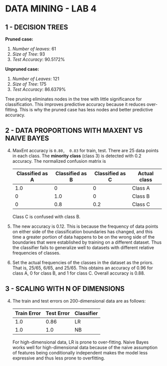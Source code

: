 # DATA MINING - LAB 4

## 1 - DECISION TREES
**Pruned case:**
1.  *Number of leaves*: 61
2.  *Size of Tree*: 93
3.  *Test Accuracy*: 90.5172%

**Unpruned case:**
1.  *Number of Leaves*: 121
2.  *Size of Tree*: 175
3.  *Test Accuracy*: 86.6379%

Tree pruning eliminates nodes in the tree with little significance for
classification. This improves predictive accuracy because it reduces
over-fitting. This is why the pruned case has less nodes and better predictive
accuracy.


## 2 - DATA PROPORTIONS WITH MAXENT VS NAIVE BAYES
4.  MaxEnt accuracy is `0.80,  0.83` for train, test. There are 25 data points
    in each class. The **minority class** (class 3) is detected with 0.2
    accuracy. The normalized confusion matrix is

    | Classified as A | Classified as B | Classified as C | Actual class |
    |-----------------|-----------------|-----------------| -------------|
    | 1.0             | 0               | 0               | Class A      |
    | 0               | 1.0             | 0               | Class B      |
    | 0               | 0.8             | 0.2             | Class C      |

    Class C is confused with class B.

5.  The new accuracy is 0.12. This is because the frequency of data points
    on either side of the classification boundaries has changed, and this time
    a greater portion of data happens to be on the wrong side of the boundaries
    that were established by training on a different dataset. Thus the
    classifier fails to generalize well to datasets with different relative
    frequencies of classes.
8.  Set the actual frequencies of the classes in the dataset as the priors.
    That is, 25/65, 6/65, and 25/65. This obtains an accuracy of 0.96 for class
    A, 0 for class B, and 1 for class C. Overall accuracy is 0.88.


## 3 - SCALING WITH N OF DIMENSIONS
4.  The train and test errors on 200-dimensional data are as follows:

    | Train Error | Test Error | Classifier |
    |-------------|------------|------------|
    | 1.0         | 0.86       | LR         |
    | 1.0         | 1.0        | NB         |

    For high-dimensional data, LR is prone to over-fitting. Naive Bayes works
    well for high-dimensional data because of the naive assumption of features
    being conditionally independent makes the model less expressive and thus
    less prone to overfitting.
